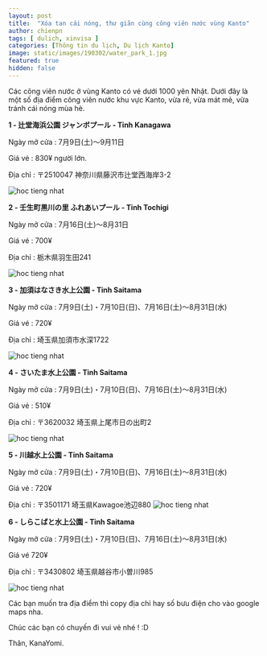 ```yaml
---
layout: post
title:  "Xóa tan cái nóng, thư giãn cùng công viên nước vùng Kanto"
author: chienpn
tags: [ dulich, xinvisa ]
categories: [Thông tin du lịch, Du lịch Kanto]
image: static/images/190302/water_park_1.jpg
featured: true
hidden: false
---
```

Các công viên nước ở vùng Kanto có vé dưới 1000 yên Nhật.
Dưới đây là một số địa điểm công viên nước khu vực Kanto, vừa rẻ, vừa mát mẻ, vừa tránh cái nóng mùa hè.

<b>1 - 辻堂海浜公園 ジャンボプール - Tỉnh Kanagawa</b>

Ngày mở cửa : 7月9日(土)～9月11日

Giá vé : 830¥ người lớn.

Địa chỉ : 〒2510047 神奈川県藤沢市辻堂西海岸3-2

![hoc tieng nhat](/static/images/190302/water_park_1.jpg)

<b>2 - 壬生町黒川の里 ふれあいプール - Tỉnh Tochigi</b>

Ngày mở cửa : 7月16日(土)～8月31日

Giá vé : 700¥

Địa chỉ : 栃木県羽生田241

![hoc tieng nhat](/static/images/190302/water_park_2.jpg)

<b>3 - 加須はなさき水上公園 - Tỉnh Saitama</b>

Ngày mở cửa : 7月9日(土)・7月10日(日)、7月16日(土)～8月31日(水)

Giá vé : 720¥

Địa chỉ : 埼玉県加須市水深1722

![hoc tieng nhat](/static/images/190302/water_park_3.jpg)

<b>4 - さいたま水上公園 - Tỉnh Saitama</b>

Ngày mở cửa : 7月9日(土)・7月10日(日)、7月16日(土)～8月31日(水)

Giá vé : 510¥

Địa chỉ : 〒3620032 埼玉県上尾市日の出町2

![hoc tieng nhat](/static/images/190302/water_park_4.jpg)

<b>5 - 川越水上公園 - Tỉnh Saitama</b>

Ngày mở cửa : 7月9日(土)・7月10日(日)、7月16日(土)～8月31日(水)

Giá vé : 720¥

Địa chỉ : 〒3501171 埼玉県Kawagoe池辺880
![hoc tieng nhat](/static/images/190302/water_park_5.jpg)

<b>6 - しらこばと水上公園 - Tỉnh Saitama</b>

Ngày mở cửa : 7月9日(土)・7月10日(日)、7月16日(土)～8月31日(水)

Giá vé 720¥

Địa chỉ : 〒3430802 埼玉県越谷市小曽川985

![hoc tieng nhat](/static/images/190302/water_park_6.jpg)

Các bạn muốn tra địa điểm thì copy địa chỉ hay số bưu điện cho vào google maps nha.

Chúc các bạn có chuyến đi vui vẻ nhé ! :D

Thân, KanaYomi.
